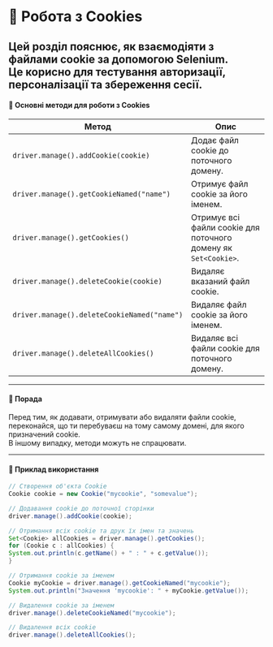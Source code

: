 # 🍪 Робота з Cookies  
Цей розділ пояснює, як взаємодіяти з файлами cookie за допомогою Selenium.  
Це корисно для тестування авторизації, персоналізації та збереження сесії.
---
#### 📌 Основні методи для роботи з Cookies

| Метод                                      | Опис                                                        |
|--------------------------------------------|-------------------------------------------------------------|
| `driver.manage().addCookie(cookie)`        | Додає файл cookie до поточного домену.                      |
| `driver.manage().getCookieNamed("name")`   | Отримує файл cookie за його іменем.                         |
| `driver.manage().getCookies()`             | Отримує всі файли cookie для поточного домену як `Set<Cookie>`. |
| `driver.manage().deleteCookie(cookie)`     | Видаляє вказаний файл cookie.                               |
| `driver.manage().deleteCookieNamed("name")`| Видаляє файл cookie за його іменем.                         |
| `driver.manage().deleteAllCookies()`       | Видаляє всі файли cookie для поточного домену.              |

---
#### 🧠 Порада  
Перед тим, як додавати, отримувати або видаляти файли cookie, переконайся, що ти перебуваєш на тому самому домені, для якого призначений cookie.  
В іншому випадку, методи можуть не спрацювати.

---
#### 📘 Приклад використання
```java
// Створення об'єкта Cookie
Cookie cookie = new Cookie("mycookie", "somevalue");

// Додавання cookie до поточної сторінки
driver.manage().addCookie(cookie);

// Отримання всіх cookie та друк їх імен та значень
Set<Cookie> allCookies = driver.manage().getCookies();
for (Cookie c : allCookies) {
System.out.println(c.getName() + " : " + c.getValue());
}

// Отримання cookie за іменем
Cookie myCookie = driver.manage().getCookieNamed("mycookie");
System.out.println("Значення 'mycookie': " + myCookie.getValue());

// Видалення cookie за іменем
driver.manage().deleteCookieNamed("mycookie");

// Видалення всіх cookie
driver.manage().deleteAllCookies();
```